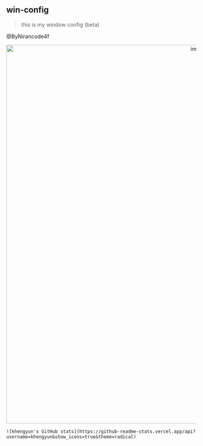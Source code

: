 ## win-config

>this is my window config (beta)

@ByNirancode4f



<p align="center">
	<img width="1000" alt="image" src="https://user-images.githubusercontent.com/78076796/180936261-2e0db6b6-0e94-4640-a6ff-bbfe71fc4161.png">
	
</p>


	![khengyun's GitHub stats](https://github-readme-stats.vercel.app/api?username=khengyun&show_icons=true&theme=radical)



